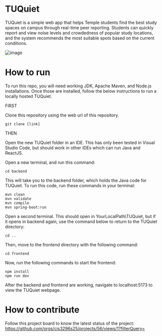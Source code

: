 # TUQuiet

TUQuiet is a simple web app that helps Temple students find the best study spaces on campus through real-time peer reporting. Students can quickly report and view noise levels and crowdedness of popular study locations, and the system recommends the most suitable spots based on the current conditions.

![image](https://github.com/user-attachments/assets/55d1c3d7-1205-4492-8575-e5082087debc)

# How to run

To run this repo, you will need working JDK, Apache Maven, and Node.js installations. Once those are installed, follow the below instructions to run a locally hosted TUQuiet.

FIRST

Clone this repository using the web url of this repository.
```
git clone [link]
```

THEN

Open the new TUQuiet folder in an IDE. This has only been tested in Visual Studio Code, but should work in other IDEs which can run Java and ReactJS.

Open a new terminal, and run this command:
```
cd backend
```

This will take you to the backend folder, which holds the Java code for TUQuiet.
To run this code, run these commands in your terminal:
```
mvn clean
mvn validate
mvn compile
mvn spring-boot:run
```

Open a second terminal. This should open in YourLocalPath\TUQuiet, but if it opens in backend again, use the command below to return to the TUQuiet directory:
```
cd ..
```

Then, move to the frontend directory with the following command:
```
cd frontend
```

Now, run the following commands to start the frontend:
```
npm install
npm run dev
```

After the backend and frontend are working, navigate to localhost:5173 to view the TUQuiet webpage.

# How to contribute

Follow this project board to know the latest status of the project: https://github.com/orgs/cis3296s25/projects/56/views/1?filterQuery=
